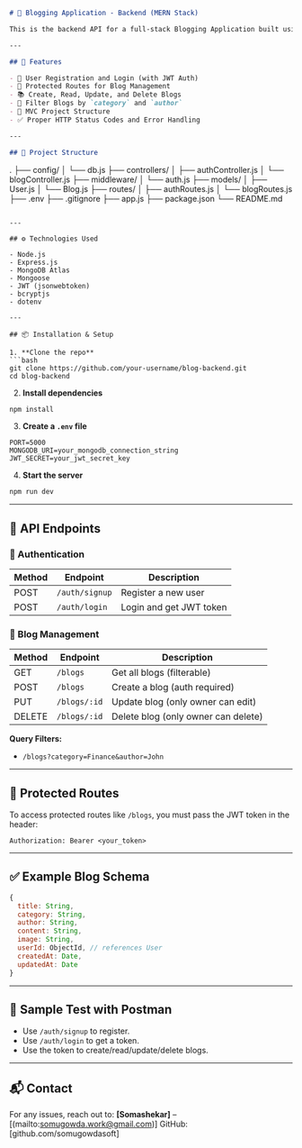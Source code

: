 
```markdown
# 📝 Blogging Application - Backend (MERN Stack)

This is the backend API for a full-stack Blogging Application built using **Node.js**, **Express.js**, and **MongoDB (Atlas)**. It follows **MVC architecture**, uses **JWT** for authentication, and allows users to perform full **CRUD operations** on blog posts.

---

## 🚀 Features

- 👤 User Registration and Login (with JWT Auth)
- 🔐 Protected Routes for Blog Management
- 📚 Create, Read, Update, and Delete Blogs
- 🔎 Filter Blogs by `category` and `author`
- 🧱 MVC Project Structure
- ✅ Proper HTTP Status Codes and Error Handling

---

## 📁 Project Structure

```

.
├── config/
│   └── db.js
├── controllers/
│   ├── authController.js
│   └── blogController.js
├── middleware/
│   └── auth.js
├── models/
│   ├── User.js
│   └── Blog.js
├── routes/
│   ├── authRoutes.js
│   └── blogRoutes.js
├── .env
├── .gitignore
├── app.js
├── package.json
└── README.md

````

---

## ⚙️ Technologies Used

- Node.js
- Express.js
- MongoDB Atlas
- Mongoose
- JWT (jsonwebtoken)
- bcryptjs
- dotenv

---

## 📦 Installation & Setup

1. **Clone the repo**
```bash
git clone https://github.com/your-username/blog-backend.git
cd blog-backend
````

2. **Install dependencies**

```bash
npm install
```

3. **Create a `.env` file**

```
PORT=5000
MONGODB_URI=your_mongodb_connection_string
JWT_SECRET=your_jwt_secret_key
```

4. **Start the server**

```bash
npm run dev
```

---

## 🔐 API Endpoints

### 🧑 Authentication

| Method | Endpoint       | Description             |
| ------ | -------------- | ----------------------- |
| POST   | `/auth/signup` | Register a new user     |
| POST   | `/auth/login`  | Login and get JWT token |

### 📝 Blog Management

| Method | Endpoint     | Description                         |
| ------ | ------------ | ----------------------------------- |
| GET    | `/blogs`     | Get all blogs (filterable)          |
| POST   | `/blogs`     | Create a blog (auth required)       |
| PUT    | `/blogs/:id` | Update blog (only owner can edit)   |
| DELETE | `/blogs/:id` | Delete blog (only owner can delete) |

**Query Filters:**

* `/blogs?category=Finance&author=John`

---

## 🔐 Protected Routes

To access protected routes like `/blogs`, you must pass the JWT token in the header:

```
Authorization: Bearer <your_token>
```

---

## ✅ Example Blog Schema

```js
{
  title: String,
  category: String,
  author: String,
  content: String,
  image: String,
  userId: ObjectId, // references User
  createdAt: Date,
  updatedAt: Date
}
```

---

## 🧪 Sample Test with Postman

* Use `/auth/signup` to register.
* Use `/auth/login` to get a token.
* Use the token to create/read/update/delete blogs.

---

## 📬 Contact

For any issues, reach out to:
**\[Somashekar]** – \[(mailto:somugowda.work@gmail.com)]
GitHub: [github.com/somugowdasoft]

```
